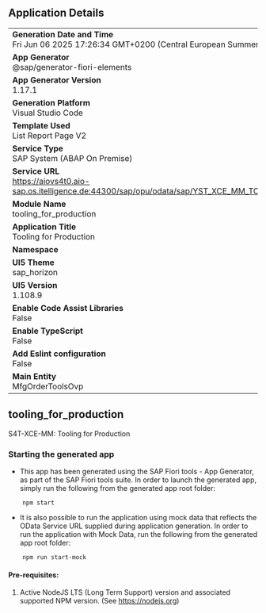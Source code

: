 ## Application Details
|               |
| ------------- |
|**Generation Date and Time**<br>Fri Jun 06 2025 17:26:34 GMT+0200 (Central European Summer Time)|
|**App Generator**<br>@sap/generator-fiori-elements|
|**App Generator Version**<br>1.17.1|
|**Generation Platform**<br>Visual Studio Code|
|**Template Used**<br>List Report Page V2|
|**Service Type**<br>SAP System (ABAP On Premise)|
|**Service URL**<br>https://aiovs4t0.aio-sap.os.itelligence.de:44300/sap/opu/odata/sap/YST_XCE_MM_TOOL_UI_PREP|
|**Module Name**<br>tooling_for_production|
|**Application Title**<br>Tooling for Production|
|**Namespace**<br>|
|**UI5 Theme**<br>sap_horizon|
|**UI5 Version**<br>1.108.9|
|**Enable Code Assist Libraries**<br>False|
|**Enable TypeScript**<br>False|
|**Add Eslint configuration**<br>False|
|**Main Entity**<br>MfgOrderToolsOvp|

## tooling_for_production

S4T-XCE-MM: Tooling for Production

### Starting the generated app

-   This app has been generated using the SAP Fiori tools - App Generator, as part of the SAP Fiori tools suite.  In order to launch the generated app, simply run the following from the generated app root folder:

```
    npm start
```

- It is also possible to run the application using mock data that reflects the OData Service URL supplied during application generation.  In order to run the application with Mock Data, run the following from the generated app root folder:

```
    npm run start-mock
```

#### Pre-requisites:

1. Active NodeJS LTS (Long Term Support) version and associated supported NPM version.  (See https://nodejs.org)


